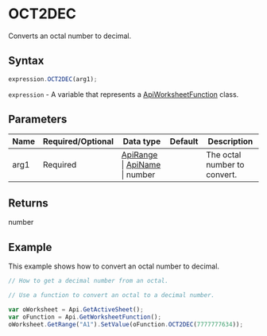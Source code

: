 # OCT2DEC

Converts an octal number to decimal.

## Syntax

```javascript
expression.OCT2DEC(arg1);
```

`expression` - A variable that represents a [ApiWorksheetFunction](../ApiWorksheetFunction.md) class.

## Parameters

| **Name** | **Required/Optional** | **Data type** | **Default** | **Description** |
| ------------- | ------------- | ------------- | ------------- | ------------- |
| arg1 | Required | [ApiRange](../../ApiRange/ApiRange.md) \| [ApiName](../../ApiName/ApiName.md) \| number |  | The octal number to convert. |

## Returns

number

## Example

This example shows how to convert an octal number to decimal.

```javascript editor-xlsx
// How to get a decimal number from an octal.

// Use a function to convert an octal to a decimal number.

var oWorksheet = Api.GetActiveSheet();
var oFunction = Api.GetWorksheetFunction();
oWorksheet.GetRange("A1").SetValue(oFunction.OCT2DEC(7777777634));
```
